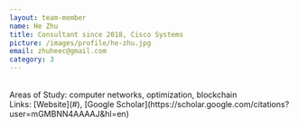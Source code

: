 ```yaml
---
layout: team-member
name: He Zhu
title: Consultant since 2018, Cisco Systems
picture: /images/profile/he-zhu.jpg
email: zhuheec@gmail.com
category: 3
---
```


<br/>
Areas of Study: computer networks, optimization, blockchain
<br/>
Links: [Website](#), [Google Scholar](https://scholar.google.com/citations?user=mGMBNN4AAAAJ&hl=en)